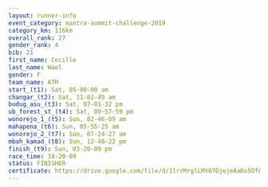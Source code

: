 ```yaml
---
layout: runner-info 
event_category: mantra-summit-challenge-2019 
category_km: 116km 
overall_rank: 27
gender_rank: 4
bib: 21
first_name: Cecille
last_name: Wael
gender: F
team_name: ATM
start_(t1): Sat, 05-00-00 am
changar_(t2): Sat, 11-02-49 am
budug_asu_(t3): Sat, 07-01-32 pm
ub_forest_st_(t4): Sat, 09-57-59 pm
wonorejo_1_(t5): Sun, 02-46-09 am
mahapena_(t6): Sun, 05-55-25 am
wonorejo_2_(t7): Sun, 07-24-27 am
mbah_kamad_(t8): Sun, 12-48-22 pm
finish_(t9): Sun, 03-20-09 pm
race_time: 34-20-09
status: FINISHER
certificate: https://drive.google.com/file/d/1lrrMrglLMY87DjejeAaKo5OfLWjdy0_N/view?usp=sharing
---
```

